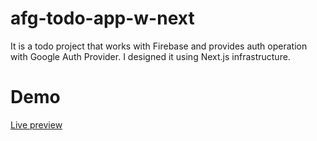 # afg-todo-app-w-next

<p>It is a todo project that works with Firebase and provides auth operation with Google Auth Provider. I designed it using Next.js infrastructure.</p>

# Demo

<a target="_blank" href="https://furkan-goregen-1995.github.io/AFG-Blog-App-React-Firebase"> Live preview </a>
